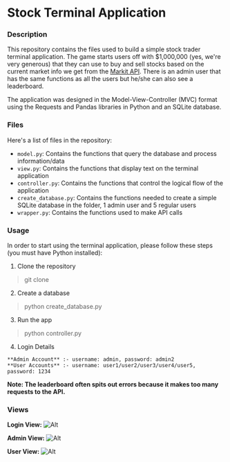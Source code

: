 # Stock Terminal Application
### Description
This repository contains the files used to build a simple stock trader terminal application. The game starts users off with $1,000,000 (yes, we're very generous)
that they can use to buy and sell stocks based on the current market info we get from the [Markit API](http://dev.markitondemand.com/MODApis/Api/v2/doc).
There is an admin user that has the same functions as all the users but he/she can also see a leaderboard. 

The application was designed in the Model-View-Controller (MVC) format using the Requests and Pandas libraries in Python and an SQLite database.

### Files
Here's a list of files in the repository:
- `model.py`: Contains the functions that query the database and process information/data
- `view.py`: Contains the functions that display text on the terminal application
- `controller.py`: Contains the functions that control the logical flow of the application
- `create_database.py`: Contains the functions needed to create a simple SQLite database in the folder, 1 admin user and 5 regular users
- `wrapper.py`: Contains the functions used to make API calls

### Usage
In order to start using the terminal application, please follow these steps (you must have Python installed):
1) Clone the repository
> git clone 
2) Create a database
> python create_database.py
3) Run the app
> python controller.py
4) Login Details
```
**Admin Account** :- username: admin, password: admin2
**User Accounts** :- username: user1/user2/user3/user4/user5, password: 1234
```
**Note: The leaderboard often spits out errors because it makes too many requests to the API.**

### Views
**Login View:**
![Alt](/images/1.png)

**Admin View:**
![Alt](/images/2.png)

**User View:**
![Alt](/images/3.png)
